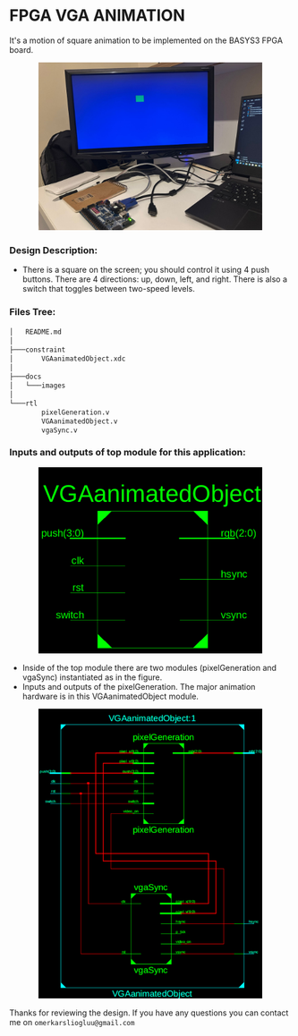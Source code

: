 # FPGA VGA ANIMATION

It's a motion of square animation to be implemented on the BASYS3 FPGA board.

<p align="center">
  <img title="" alt="Windowing Operation" src="/docs/images/setup.jpeg"width="400" height="auto">
</p>

### Design Description:

* There is a square on the screen; you should control it using 4 push buttons. 
There are 4 directions: up, down, left, and right. 
There is also a switch that toggles between two-speed levels.

### Files Tree:
```
│   README.md
│
├───constraint
│       VGAanimatedObject.xdc
│
├───docs
│   └───images
│
└───rtl
        pixelGeneration.v
        VGAanimatedObject.v
        vgaSync.v
```

### Inputs and outputs of top module for this application:

<p align="center">
  <img title="" alt="Windowing Operation" src="/docs/images/top.png"width="400" height="auto">
</p>

* Inside of the top module there are two modules (pixelGeneration and vgaSync) instantiated as in the figure.
* Inputs and outputs of the pixelGeneration. The major animation hardware is in this VGAanimatedObject module.

<p align="center">
  <img title="" alt="Windowing Operation" src="/docs/images/inside_of_top.png"width="400" height="auto">
</p>

Thanks for reviewing the design. If you have any questions you can contact me on ``omerkarsliogluu@gmail.com``